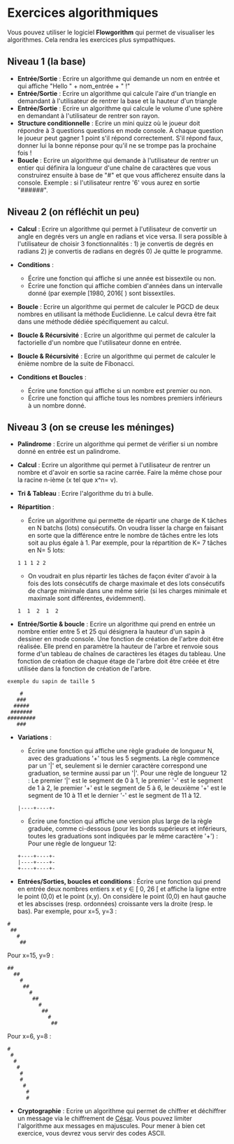 # Exercices algorithmiques
Vous pouvez utiliser le logiciel **Flowgorithm** qui permet de visualiser les algorithmes. Cela rendra les exercices plus sympathiques.

## Niveau 1 (la base)
* **Entrée/Sortie** : Ecrire un algorithme qui demande un nom en entrée et qui affiche "Hello " + nom_entrée + " !"
* **Entrée/Sortie** : Ecrire un algorithme qui calcule l'aire d'un triangle en demandant à l'utilisateur de rentrer la base et la hauteur d'un triangle
* **Entrée/Sortie** : Ecrire un algorithme qui calcule le volume d'une sphère en demandant à l'utilisateur de rentrer son rayon.
* **Structure conditionnelle** : Ecrire un mini quizz où le joueur doit répondre à 3 questions questions en mode console. A chaque question le joueur peut gagner 1 point s'il répond correctement. S'il répond faux, donner lui la bonne réponse pour qu'il ne se trompe pas la prochaine fois !
* **Boucle** : Ecrire un algorithme qui demande à l'utilisateur de rentrer un entier qui définira la longueur d'une chaîne de caractères que vous construirez ensuite à base de "#" et que vous afficherez ensuite dans la console. Exemple : si l'utilisateur rentre '6' vous aurez en sortie "######".

## Niveau 2 (on réfléchit un peu)
* **Calcul** : Ecrire un algorithme qui permet à l'utilisateur de convertir un angle en degrés vers un angle en radians et vice versa. Il sera possible à l'utilisateur de choisir 3 fonctionnalités : 1) je convertis de degrés en radians 2) je convertis de radians en degrés 0) Je quitte le programme.

* **Conditions** : 
  -   Écrire une fonction qui affiche si une année est bissextile ou non.
  -   Écrire une fonction qui affiche combien d'années dans un intervalle donné (par exemple \[1980, 2016\[ ) sont bissextiles.

* **Boucle** : Ecrire un algorithme qui permet de calculer le PGCD de deux nombres en utilisant la méthode Euclidienne. Le calcul devra être fait dans une méthode dédiée spécifiquement au calcul.
* **Boucle & Récursivité** : Ecrire un algorithme qui permet de calculer la factorielle d'un nombre que l'utilisateur donne en entrée.
* **Boucle & Récursivité** : Ecrire un algorithme qui permet de calculer le énième nombre de la suite de Fibonacci.

* **Conditions et Boucles** :
  -   Écrire une fonction qui affiche si un nombre est premier ou non.
  -   Écrire une fonction qui affiche tous les nombres premiers inférieurs à un nombre donné.

## Niveau 3 (on se creuse les méninges)
* **Palindrome** : Ecrire un algorithme qui permet de vérifier si un nombre donné en entrée est un palindrome.
* **Calcul** : Ecrire un algorithme qui permet à l'utilisateur de rentrer un nombre et d'avoir en sortie sa racine carrée. Faire la même chose pour la racine n-ième (x tel que x^n= v).
* **Tri & Tableau** : Ecrire l'algorithme du tri à bulle.
* **Répartition** :
  -   Écrire un algorithme qui permette de répartir une charge de K tâches en N batchs (lots) consécutifs. On voudra lisser la charge en faisant en sorte que la différence entre le nombre de tâches entre les lots soit au plus égale à 1. Par exemple, pour la répartition de K= 7 tâches en N= 5 lots:
   ``` 
   1 1 1 2 2
   ```
  -   On voudrait en plus répartir les tâches de façon éviter d'avoir à la fois des lots consécutifs de charge maximale et des lots consécutifs de charge minimale dans une même série (si les charges minimale et maximale sont différentes, évidemment).
  ```
  1  1  2  1  2  
  ```

* **Entrée/Sortie & boucle** : Ecrire un algorithme qui prend en entrée un nombre entier entre 5 et 25 qui désignera la hauteur d'un sapin à dessiner en mode console. Une fonction de création de l'arbre doit être réalisée. Elle prend en paramètre la hauteur de l'arbre et renvoie sous forme d'un tableau de chaînes de caractères les étages du tableau. Une fonction de création de chaque étage de l'arbre doit être créée et être utilisée dans la fonction de création de l'arbre.

```
exemple du sapin de taille 5

    #
   ###
  #####
 #######
#########
   ###
```

* **Variations** :
  -    Écrire une fonction qui affiche une règle graduée de longueur N, avec des graduations '+' tous les 5 segments. La règle commence par un '|' et, seulement si le dernier caractère correspond  une graduation, se termine aussi par un '|'.
  Pour une règle de longueur 12 :
  Le premier '|' est le segment de 0 à 1, le premier '-' est le segment de 1 à 2, le premier '+' est le segment de 5 à 6, le
  deuxième '+' est le segment de 10 à 11 et le dernier '-' est le segment de 11 à 12.
  ```
  |----+----+-
  ```
  -   Écrire une fonction qui affiche une version plus large de la règle graduée, comme ci-dessous (pour les bords supérieurs et inférieurs, toutes les graduations sont indiquées par le même caractère '+') :
  Pour une règle de longueur 12:
  ```
  +----+----+-
  |----+----+-
  +----+----+-
  ```

* **Entrées/Sorties, boucles et conditions** :
Écrire une fonction qui prend en entrée deux nombres entiers x et y ∈ \[ 0, 26 \[  et affiche la ligne entre le point (0,0) et
le point (x,y). On considère le point (0,0) en haut gauche et les abscisses (resp. ordonnées) croissante vers la droite (resp. le bas).
Par exemple, pour x=5, y=3 :

``` {.example}
#     
 ##   
   #  
    ##
```

Pour x=15, y=9 :

``` {.example}
##              
  ##            
    #           
     ##         
       #        
        ##      
          #     
           ##   
             #  
              ##
```

Pour x=6, y=8 :

``` {.example}
#      
 #     
  #    
   #   
    #  
    #  
     # 
      #
      #
```

* **Cryptographie** : Ecrire un algorithme qui permet de chiffrer et déchiffrer un message via le chiffrement de  [César](https://fr.wikipedia.org/wiki/Chiffrement_par_d%C3%A9calage). Vous pouvez limiter l'algorithme aux messages en majuscules. Pour mener à bien cet exercice, vous devrez vous servir des codes ASCII.
